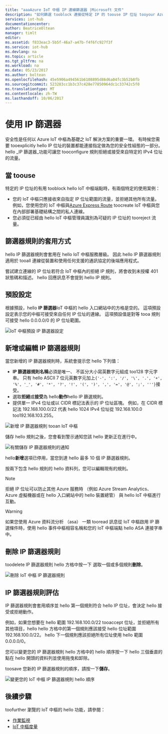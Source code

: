 ```yaml
---
title: "aaaAzure IoT 中樞 IP 連線篩選器 |Microsoft 文件"
description: "如何篩選 tooblock 連接從特定 IP 的 toouse IP 位址 tooyour Azure IoT 中樞。 您可以封鎖來自個別 IP 位址或 IP 位址範圍的連接。"
services: iot-hub
documentationcenter: 
author: BeatriceOltean
manager: timlt
editor: 
ms.assetid: f833eac3-5b5f-46a7-a47b-f4f6fc927f3f
ms.service: iot-hub
ms.devlang: na
ms.topic: article
ms.tgt_pltfrm: na
ms.workload: na
ms.date: 05/23/2017
ms.author: boltean
ms.openlocfilehash: 45e5906a494561b6108895d86d6a04fc3b52b8fb
ms.sourcegitcommit: 523283cc1b3c37c428e77850964dc1c33742c5f0
ms.translationtype: MT
ms.contentlocale: zh-TW
ms.lasthandoff: 10/06/2017
---
```

# <a name="use-ip-filters"></a>使用 IP 篩選器

安全性是任何以 Azure IoT 中樞為基礎之 IoT 解決方案的重要一環。 有時候您需要 tooexplicitly hello IP 位址的裝置都能連接指定做為您的安全性組態的一部分。 hello _IP 篩選器_功能可讓您 tooconfigure 規則拒絕或接受來自特定的 IPv4 位址的流量。

## <a name="when-toouse"></a>當 toouse

特定的 IP 位址的有用 tooblock hello IoT 中樞端點時，有兩個特定的使用案例：

- 您的 IoT 中樞只應接收來自指定 IP 位址範圍的流量，並拒絕其他所有流量。 例如，您使用您的 IoT 中樞與[Azure Express Route] toocreate IoT 中樞與您在內部部署基礎結構之間的私人連線。
- 您必須從已經由 hello IoT 中樞管理員識別為可疑的 IP 位址的 tooreject 流量。

## <a name="how-filter-rules-are-applied"></a>篩選器規則的套用方式

hello IP 篩選器規則會套用在 hello IoT 中樞服務層級。 因此 hello IP 篩選器規則適用於 tooall 連線從裝置和使用任何支援的通訊協定的後端應用程式。

嘗試建立連線的 IP 位址若符合 IoT 中樞內的拒絕 IP 規則，將會收到未授權 401 狀態碼和描述。 hello 回應訊息不會提到 hello IP 規則。

## <a name="default-setting"></a>預設設定

根據預設，hello **IP 篩選器**IoT 中樞的 hello 入口網站中的方格是空的。 這項預設設定表示您的中樞可接受來自任何 IP 位址的連線。 這項預設值是對等 tooa 規則可接受 hello 0.0.0.0/0 的 IP 位址範圍。

![IoT 中樞預設 IP 篩選器設定][img-ip-filter-default]

## <a name="add-or-edit-an-ip-filter-rule"></a>新增或編輯 IP 篩選器規則

當您新增的 IP 篩選器規則時，系統會提示您 hello 下列值：

- **IP 篩選器規則名稱**必須是唯一、 不區分大小寫英數字元組成 too128 字元字串。 只有 hello ASCII 7 位元英數字元加上`{'-', ':', '/', '\', '.', '+', '%', '_', '#', '*', '?', '!', '(', ')', ',', '=', '@', ';', '''}`接受。
- 選取**拒絕**或**接受**為 hello**動作**hello IP 篩選規則。
- 提供單一 IPv4 位址或以 CIDR 標記法表示的 IP 位址區塊。 例如，在 CIDR 標記法 192.168.100.0/22 代表 hello 1024 IPv4 位址從 192.168.100.0 too192.168.103.255。

![新增 IP 篩選器規則 tooan IoT 中樞][img-ip-filter-add-rule]

儲存 hello 規則之後，您會看到警示通知您該 hello 更新正在進行中。

![有關儲存 IP 篩選器規則的通知][img-ip-filter-save-new-rule]

hello**新增**選項已停用，當您到達 hello 最多 10 個 IP 篩選器規則。

按兩下包含 hello 規則的 hello 資料列，您可以編輯現有的規則。

> [!NOTE]
> 拒絕 IP 位址可以防止其他 Azure 服務時 （例如 Azure Stream Analytics、 Azure 虛擬機器或在 hello 入口網站中的 hello 裝置總管） 與 hello IoT 中樞進行互動。

> [!WARNING]
> 如果您使用 Azure 資料流分析 （asa） 一類 tooread 訊息從 IoT 中樞啟用 IP 篩選條件時，使用 hello 事件中樞相容名稱和您的 IoT 中樞端點 hello ASA 連接字串中。

## <a name="delete-an-ip-filter-rule"></a>刪除 IP 篩選器規則

toodelete IP 篩選器規則 hello 方格中按一下 選取一個或多個規則**刪除**。

![刪除 IoT 中樞 IP 篩選器規則][img-ip-filter-delete-rule]

## <a name="ip-filter-rule-evaluation"></a>IP 篩選器規則評估

IP 篩選器規則會套用順序並 hello 第一個規則符合 hello IP 位址，會決定 hello 接受或拒絕動作。

例如，如果您想要在 hello 範圍 192.168.100.0/22 tooaccept 位址，並拒絕所有其他項目，hello hello 方格中的第一個規則應該接受 hello 位址範圍 192.168.100.0/22。 hello 下一個規則應該拒絕所有位址使用 hello 範圍 0.0.0.0/0。

您可以變更您的 IP 篩選器規則 hello 方格中的 hello 順序按一下 hello 三個垂直的點在 hello 開頭的資料列並使用拖曳和卸除。

toosave 您新的 IP 篩選器規則的順序，請按一下**儲存**。

![變更您的 IoT 中樞 IP 篩選器規則 hello 順序][img-ip-filter-rule-order]

## <a name="next-steps"></a>後續步驟

toofurther 瀏覽的 IoT 中樞的 hello 功能，請參閱：

- [作業監視][lnk-monitor]
- [IoT 中樞度量][lnk-metrics]

<!-- Images -->
[img-ip-filter-default]: ./media/iot-hub-ip-filtering/ip-filter-default.png
[img-ip-filter-add-rule]: ./media/iot-hub-ip-filtering/ip-filter-add-rule.png
[img-ip-filter-save-new-rule]: ./media/iot-hub-ip-filtering/ip-filter-save-new-rule.png
[img-ip-filter-delete-rule]: ./media/iot-hub-ip-filtering/ip-filter-delete-rule.png
[img-ip-filter-rule-order]: ./media/iot-hub-ip-filtering/ip-filter-rule-order.png


<!-- Links -->

[IoT Hub developer guide]: iot-hub-devguide.md
[Azure Express Route]:  https://azure.microsoft.com/en-us/documentation/articles/expressroute-faqs/#supported-services

[lnk-monitor]: iot-hub-operations-monitoring.md
[lnk-metrics]: iot-hub-metrics.md